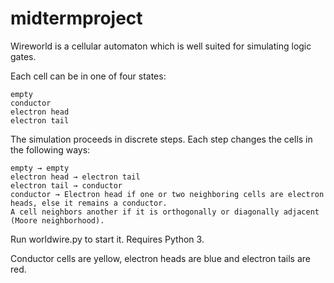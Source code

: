 # midtermproject
Wireworld is a cellular automaton which is well suited for simulating logic gates.

Each cell can be in one of four states:

    empty
    conductor
    electron head
    electron tail
    
The simulation proceeds in discrete steps. Each step changes the cells in the following ways:

    empty → empty
    electron head → electron tail
    electron tail → conductor
    conductor → Electron head if one or two neighboring cells are electron heads, else it remains a conductor. 
    A cell neighbors another if it is orthogonally or diagonally adjacent (Moore neighborhood).
    
Run worldwire.py to start it. Requires Python 3.



Conductor cells are yellow, electron heads are blue and electron tails are red.
